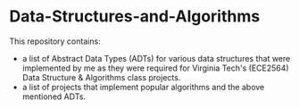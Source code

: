 # Data-Structures-and-Algorithms

This repository contains:

- a list of Abstract Data Types (ADTs) for various data structures that were implemented by me as they were required for Virginia Tech's (ECE2564) Data Structure &amp; Algorithms class projects.
- a list of projects that implement popular algorithms and the above mentioned ADTs.
